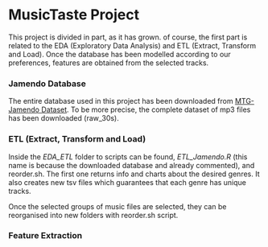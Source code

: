 # MusicTaste Project
This project is divided in part, as it has grown. of course, the first part is related to the EDA (Exploratory Data
Analysis) and ETL (Extract, Transform and Load). Once the database has been modelled according to our preferences, 
features are obtained from the selected tracks.

### Jamendo Database
The entire database used in this project has been downloaded from [MTG-Jamendo Dataset](https://mtg.github.io/mtg-jamendo-dataset/).
To be more precise, the complete dataset of mp3 files has been downloaded (raw_30s).

### ETL (Extract, Transform and Load)
Inside the _EDA_ETL_ folder to scripts can be found, _ETL_Jamendo.R_ (this name is because the downloaded database and
already commented), and reorder.sh. The first one returns info and charts about the desired genres. It also creates new
tsv files which guarantees that each genre has unique tracks.

Once the selected groups of music files are selected, they can be reorganised into new folders with reorder.sh script.

### Feature Extraction
